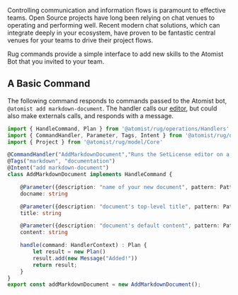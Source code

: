 Controlling communication and information flows is paramount to
effective teams.  Open Source projects have long been relying on chat
venues to operating and performing well.  Recent modern chat
solutions, which can integrate deeply in your ecosystem, have proven
to be fantastic central venues for your teams to drive their project
flows.

Rug commands provide a simple interface to add new skills to the
Atomist Bot that you invited to your team.

## A Basic Command

The following command responds to commands passed to the Atomist bot,
`@atomist add markdown-document`.  The handler calls
our [editor](editors.md), but could also make externals calls, and
responds with a message.

```typescript
import { HandleCommand, Plan } from '@atomist/rug/operations/Handlers'
import { CommandHandler, Parameter, Tags, Intent } from '@atomist/rug/operations/Decorators'
import { Project } from '@atomist/rug/model/Core'

@CommandHandler("AddMarkdownDocument","Runs the SetLicense editor on a bunch of my repos")
@Tags("markdown", "documentation")
@Intent("add markdown-document")
class AddMarkdownDocument implements HandleCommand {

    @Parameter({description: "name of your new document", pattern: Pattern.any})
    docname: string

    @Parameter({description: "document's top-level title", pattern: Pattern.any})
    title: string

    @Parameter({description: "document's default content", pattern: Pattern.any})
    content: string

    handle(command: HandlerContext) : Plan {
        let result = new Plan()
        result.add(new Message("Added!"))
        return result;
    }
}
export const addMarkdownDocument = new AddMarkdownDocument();
```
